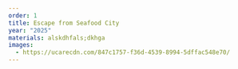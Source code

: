 ```yaml
---
order: 1
title: Escape from Seafood City
year: "2025"
materials: alskdhfals;dkhga
images:
  - https://ucarecdn.com/847c1757-f36d-4539-8994-5dffac548e70/
---
```


